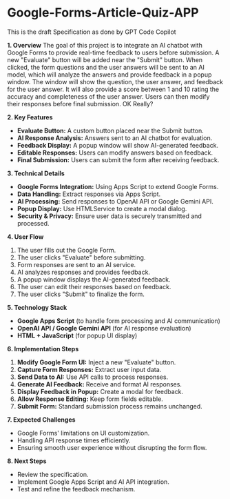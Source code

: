 # Google-Forms-Article-Quiz-APP
This is the draft Specification as done by GPT Code Copilot

**1. Overview**
The goal of this project is to integrate an AI chatbot with Google Forms to provide real-time feedback to users before submission. A new "Evaluate" button will be added near the "Submit" button. When clicked, the form questions and the user answers will be sent to an AI model, which will analyze the answers and provide feedback in a popup window. The window will show the question, the user answer, and feedback for the user answer. It will also provide a score between 1 and 10 rating the accuracy and completeness of the user answer.  Users can then modify their responses before final submission. OK Really?


**2. Key Features**
- **Evaluate Button:** A custom button placed near the Submit button.
- **AI Response Analysis:** Answers sent to an AI chatbot for evaluation.
- **Feedback Display:** A popup window will show AI-generated feedback.
- **Editable Responses:** Users can modify answers based on feedback.
- **Final Submission:** Users can submit the form after receiving feedback.

**3. Technical Details**
- **Google Forms Integration:** Using Apps Script to extend Google Forms.
- **Data Handling:** Extract responses via Apps Script.
- **AI Processing:** Send responses to OpenAI API or Google Gemini API.
- **Popup Display:** Use HTMLService to create a modal dialog.
- **Security & Privacy:** Ensure user data is securely transmitted and processed.

**4. User Flow**
1. The user fills out the Google Form.
2. The user clicks "Evaluate" before submitting.
3. Form responses are sent to an AI service.
4. AI analyzes responses and provides feedback.
5. A popup window displays the AI-generated feedback.
6. The user can edit their responses based on feedback.
7. The user clicks "Submit" to finalize the form.

**5. Technology Stack**
- **Google Apps Script** (to handle form processing and AI communication)
- **OpenAI API / Google Gemini API** (for AI response evaluation)
- **HTML + JavaScript** (for popup UI display)

**6. Implementation Steps**
1. **Modify Google Form UI:** Inject a new "Evaluate" button.
2. **Capture Form Responses:** Extract user input data.
3. **Send Data to AI:** Use API calls to process responses.
4. **Generate AI Feedback:** Receive and format AI responses.
5. **Display Feedback in Popup:** Create a modal for feedback.
6. **Allow Response Editing:** Keep form fields editable.
7. **Submit Form:** Standard submission process remains unchanged.

**7. Expected Challenges**
- Google Forms' limitations on UI customization.
- Handling API response times efficiently.
- Ensuring smooth user experience without disrupting the form flow.

**8. Next Steps**
- Review the specification.
- Implement Google Apps Script and AI API integration.
- Test and refine the feedback mechanism.
